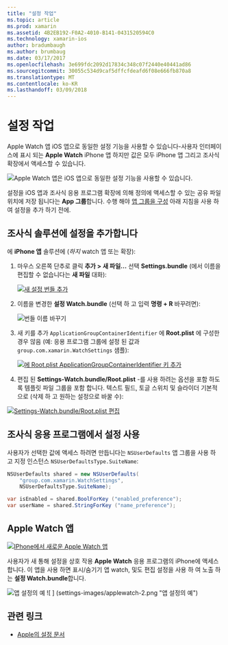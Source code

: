 ```yaml
---
title: "설정 작업"
ms.topic: article
ms.prod: xamarin
ms.assetid: 4B2EB192-F0A2-4010-B141-0431520594C0
ms.technology: xamarin-ios
author: bradumbaugh
ms.author: brumbaug
ms.date: 03/17/2017
ms.openlocfilehash: 3e699fdc2092d17834c348c07f2440e40441ad86
ms.sourcegitcommit: 30055c534d9caf5dffcfdeafd6f08e666fb870a8
ms.translationtype: MT
ms.contentlocale: ko-KR
ms.lasthandoff: 03/09/2018
---
```

# <a name="working-with-settings"></a>설정 작업

Apple Watch 앱 iOS 앱으로 동일한 설정 기능을 사용할 수 있습니다-사용자 인터페이스에 표시 되는 **Apple Watch** iPhone 앱 하지만 값은 모두 iPhone 앱 그리고 조사식 확장에서 액세스할 수 있습니다.

![](settings-images/intro.png "Apple Watch 앱은 iOS 앱으로 동일한 설정 기능을 사용할 수 있습니다.")

설정을 iOS 앱과 조사식 응용 프로그램 확장에 의해 정의에 액세스할 수 있는 공유 파일 위치에 저장 됩니다는 **App 그룹**합니다. 수행 해야 [앱 그룹을 구성](~/ios/watchos/app-fundamentals/app-groups.md) 아래 지침을 사용 하 여 설정을 추가 하기 전에.

## <a name="add-settings-in-a-watch-solution"></a>조사식 솔루션에 설정을 추가합니다

에 **iPhone 앱** 솔루션에 (*하지* watch 앱 또는 확장):

1. 마우스 오른쪽 단추로 클릭 **추가 > 새 파일...**  선택 **Settings.bundle** (에서 이름을 편집할 수 없습니다는 **새 파일** 대화):

   [![](settings-images/settings-add-sml.png "새 설정 번들 추가")](settings-images/settings-add.png#lightbox)

2. 이름을 변경한 **설정 Watch.bundle** (선택 하 고 입력 **명령 + R** 바꾸려면):

   ![](settings-images/settings-rename.png "번들 이름 바꾸기")

3. 새 키를 추가 `ApplicationGroupContainerIdentifier` 에 **Root.plist** 에 구성한 경우 않음 (예: 응용 프로그램 그룹에 설정 된 값과 `group.com.xamarin.WatchSettings` 샘플):

   [ ![](settings-images/settings-appgroup-sml.png "에 Root.plist ApplicationGroupContainerIdentifier 키 추가")](settings-images/settings-appgroup.png#lightbox)

4. 편집 된 **Settings-Watch.bundle/Root.plist** -를 사용 하려는 옵션을 포함 하도록 템플릿 파일 그룹을 포함 합니다.
  텍스트 필드, 토글 스위치 및 슬라이더 기본적으로 (삭제 하 고 원하는 설정으로 바꿀 수):

  [![](settings-images/rootplist-sml.png "Settings-Watch.bundle/Root.plist 편집")](settings-images/rootplist.png#lightbox)


## <a name="use-settings-in-the-watch-app"></a>조사식 응용 프로그램에서 설정 사용

사용자가 선택한 값에 액세스 하려면 만듭니다는 `NSUserDefaults` 앱 그룹을 사용 하 고 지정 인스턴스 `NSUserDefaultsType.SuiteName`:

```csharp
NSUserDefaults shared = new NSUserDefaults(
    "group.com.xamarin.WatchSettings",
    NSUserDefaultsType.SuiteName);

var isEnabled = shared.BoolForKey ("enabled_preference");
var userName = shared.StringForKey ("name_preference");
```

## <a name="apple-watch-app"></a>Apple Watch 앱

[![](settings-images/settings-app-sml.png "IPhone에서 새로운 Apple Watch 앱")](settings-images/settings-app.png#lightbox)

사용자가 새 통해 설정을 상호 작용 **Apple Watch** 응용 프로그램의 iPhone에 액세스 합니다. 이 앱을 사용 하면 표시/숨기기 앱 watch, 및도 편집 설정을 사용 하 여 노출 하는 **설정 Watch.bundle**합니다.

![](settings-images/applewatch-1.png "앱 설정의 예") ![ ] (settings-images/applewatch-2.png "앱 설정의 예")



## <a name="related-links"></a>관련 링크

- [Apple의 설정 문서](https://developer.apple.com/library/prerelease/ios/documentation/General/Conceptual/WatchKitProgrammingGuide/Settings.html#//apple_ref/doc/uid/TP40014969-CH22-SW1)
